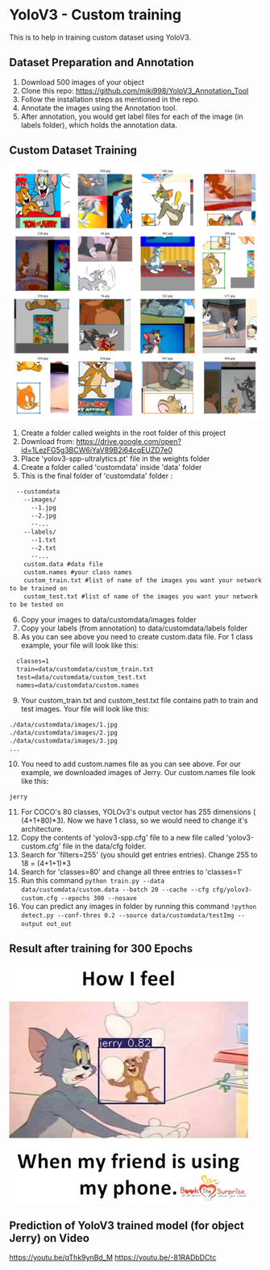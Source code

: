 # YoloV3 - Custom training

This is to help in training custom dataset using YoloV3.  

## Dataset Preparation and Annotation

1. Download 500 images of your object
2. Clone this repo: https://github.com/miki998/YoloV3_Annotation_Tool
3. Follow the installation steps as mentioned in the repo.
4. Annotate the images using the Annotation tool.
5. After annotation, you would get label files for each of the image (in labels folder), which holds the annotation data. 

## Custom Dataset Training
![Collage of training images](https://github.com/santhiya-v/EVA/blob/master/S13/yolov3_training/train_batch0.png)

1. Create a folder called weights in the root folder of this project
2. Download from: https://drive.google.com/open?id=1LezFG5g3BCW6iYaV89B2i64cqEUZD7e0
3. Place 'yolov3-spp-ultralytics.pt' file in the weights folder
4. Create a folder called 'customdata' inside 'data' folder
5. This is the final folder of 'customdata' folder :
``` data
  --customdata
    --images/
      --1.jpg
      --2.jpg
      --...
    --labels/
      --1.txt
      --2.txt
      --...
    custom.data #data file
    custom.names #your class names
    custom_train.txt #list of name of the images you want your network to be trained on
    custom_test.txt #list of name of the images you want your network to be tested on
```
 6. Copy your images to data/customdata/images folder
 7. Copy your labels (from annotation) to data/customdata/labels folder
 8. As you can see above you need to create custom.data file. For 1 class example, your file will look like this:
```
  classes=1
  train=data/customdata/custom_train.txt
  test=data/customdata/custom_test.txt 
  names=data/customdata/custom.names
```
9. Your custom_train.txt and custom_test.txt file contains path to train and test images. Your file will look like this:
```
./data/customdata/images/1.jpg
./data/customdata/images/2.jpg
./data/customdata/images/3.jpg
...
```
10. You need to add custom.names file as you can see above. For our example, we downloaded images of Jerry. Our custom.names file look like this:
```
jerry
```
11. For COCO's 80 classes, YOLOv3's output vector has 255 dimensions ( (4+1+80)*3). Now we have 1 class, so we would need to change it's architecture.
12. Copy the contents of 'yolov3-spp.cfg' file to a new file called 'yolov3-custom.cfg' file in the data/cfg folder.
13. Search for 'filters=255' (you should get entries entries). Change 255 to 18 = (4+1+1)*3
14. Search for 'classes=80' and change all three entries to 'classes=1'
15. Run this command ```python train.py --data data/customdata/custom.data --batch 20 --cache --cfg cfg/yolov3-custom.cfg --epochs 300 --nosave```
16. You can predict any images in folder by running this command ```!python detect.py --conf-thres 0.2 --source data/customdata/testImg --output out_out```

## Result after training for 300 Epochs

![result](https://github.com/santhiya-v/EVA/blob/master/S13/yolov3_training/prediction.jpg)

## Prediction of YoloV3 trained model (for object Jerry) on Video

https://youtu.be/qThk9ynBd_M
https://youtu.be/-81RADbDCtc

